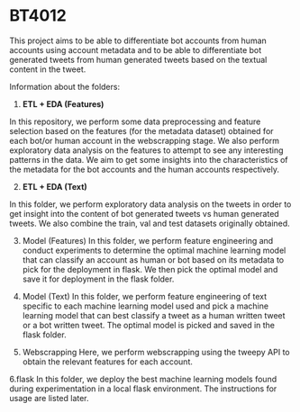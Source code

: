 # BT4012
This project aims to be able to differentiate bot accounts from human accounts using account metadata and to be able to differentiate bot generated tweets from human generated tweets based on the textual content in the tweet.

Information about the folders:

1. **ETL + EDA (Features)**

In this repository, we perform some data preprocessing and feature selection based on the features (for the metadata dataset) obtained for each bot/or human account in the webscrapping stage. We also perform exploratory data analysis on the features to attempt to see any interesting patterns in the data. We aim to get some insights into the characteristics of the metadata for the bot accounts and the human accounts respectively.

2. **ETL + EDA (Text)**

In this folder, we perform exploratory data analysis on the tweets in order to get insight into the content of bot generated tweets vs human generated tweets. We also combine the train, val and test datasets originally obtained.

3. Model (Features)
In this folder, we perform feature engineering and conduct experiments to determine the optimal machine learning model that can classify an account as human or bot based on its metadata to pick for the deployment in flask. We then pick the optimal model and save it for deployment in the flask folder.

4. Model (Text)
In this folder, we perform feature engineering of text specific to each machine learning model used and pick a machine learning model that can best classify a tweet as a human written tweet or a bot written tweet. The optimal model is picked and saved in the flask folder.

5. Webscrapping
Here, we perform webscrapping using the tweepy API to obtain the relevant features for each account.

6.flask
In this folder, we deploy the best machine learning models found during experimentation in a local flask environment. The instructions for usage are listed later.
